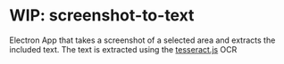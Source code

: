 # WIP: screenshot-to-text

Electron App that takes a screenshot of a selected area and extracts the included text. The text is extracted using the  [tesseract.js](https://github.com/naptha/tesseract.js#tesseractjs) OCR
